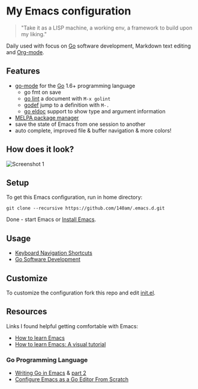 # My Emacs configuration

> "Take it as a LISP machine, a working env, a framework to build upon my liking."

Daily used with focus on [Go](https://golang.org/) software development, Markdown text editing and [Org-mode](http://orgmode.org/).

## Features

- [go-mode](https://github.com/dominikh/go-mode.el) for the [Go](https://golang.org/) 1.6+ programming language
  - go fmt on save
  - [go lint](https://github.com/golang/lint) a document with `M-x golint`
  - [godef](https://github.com/rogpeppe/godef) jump to a definition with `M-.`
  - [go eldoc](https://github.com/syohex/emacs-go-eldoc) support to show type and argument information
- [MELPA package manager](https://melpa.org/)
- save the state of Emacs from one session to another
- auto complete, improved file & buffer navigation & more colors!

## How does it look?

![Screenshot 1](http://cdn.140.am/i/762d19ab5586dc0c1c36f2588ffbc892.png)

## Setup

To get this Emacs configuration, run in home directory:

    git clone --recursive https://github.com/140am/.emacs.d.git

Done - start Emacs or [Install Emacs](https://github.com/140am/.emacs.d/wiki/Installing-Emacs).

## Usage

- [Keyboard Navigation Shortcuts](https://github.com/140am/.emacs.d/wiki/Keyboard-Navigation)
- [Go Software Development](https://github.com/140am/.emacs.d/wiki/Go-Software-Development)

## Customize

To customize the configuration fork this repo and edit [init.el](init.el).

## Resources

Links I found helpful getting comfortable with Emacs:

- [How to learn Emacs](http://david.rothlis.net/emacs/tutorial.html)
- [How to learn Emacs: A visual tutorial](http://sachachua.com/begin-emacs)

### Go Programming Language

- [Writing Go in Emacs](https://dominik.honnef.co/posts/2013/03/emacs-go-1/) & [part 2](https://dominik.honnef.co/posts/2013/08/emacs-go-2/)
- [Configure Emacs as a Go Editor From Scratch](http://tleyden.github.io/blog/2014/05/22/configure-emacs-as-a-go-editor-from-scratch/)
